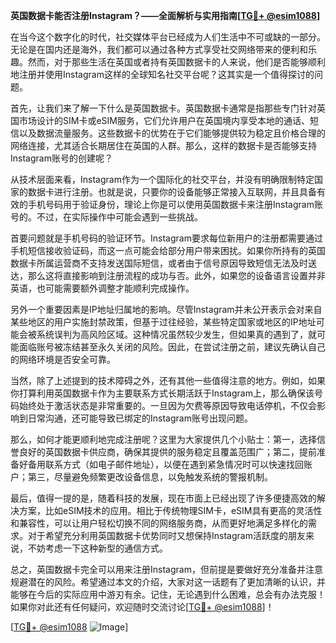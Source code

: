 **英国数据卡能否注册Instagram？——全面解析与实用指南[[TG💪+ @esim1088](https://t.me/s/esim1088)]**

在当今这个数字化的时代，社交媒体平台已经成为人们生活中不可或缺的一部分。无论是在国内还是海外，我们都可以通过各种方式享受社交网络带来的便利和乐趣。然而，对于那些生活在英国或者持有英国数据卡的人来说，他们是否能够顺利地注册并使用Instagram这样的全球知名社交平台呢？这其实是一个值得探讨的问题。

首先，让我们来了解一下什么是英国数据卡。英国数据卡通常是指那些专门针对英国市场设计的SIM卡或eSIM服务，它们允许用户在英国境内享受本地的通话、短信以及数据流量服务。这些数据卡的优势在于它们能够提供较为稳定且价格合理的网络连接，尤其适合长期居住在英国的人群。那么，这样的数据卡是否能够支持Instagram账号的创建呢？

从技术层面来看，Instagram作为一个国际化的社交平台，并没有明确限制特定国家的数据卡进行注册。也就是说，只要你的设备能够正常接入互联网，并且具备有效的手机号码用于验证身份，理论上你是可以使用英国数据卡来注册Instagram账号的。不过，在实际操作中可能会遇到一些挑战。

首要问题就是手机号码的验证环节。Instagram要求每位新用户的注册都需要通过手机短信接收验证码，而这一点可能会给部分用户带来困扰。如果你所持有的英国数据卡所属运营商不支持发送国际短信，或者由于信号原因导致短信无法及时送达，那么这将直接影响到注册流程的成功与否。此外，如果您的设备语言设置并非英语，也可能需要额外调整才能顺利完成操作。

另外一个重要因素是IP地址归属地的影响。尽管Instagram并未公开表示会对来自某些地区的用户实施封禁政策，但基于过往经验，某些特定国家或地区的IP地址可能会被系统误判为高风险区域。这种情况虽然较少发生，但如果真的遇到了，就可能面临账号被冻结甚至永久关闭的风险。因此，在尝试注册之前，建议先确认自己的网络环境是否安全可靠。

当然，除了上述提到的技术障碍之外，还有其他一些值得注意的地方。例如，如果你打算利用英国数据卡作为主要联系方式长期活跃于Instagram上，那么确保该号码始终处于激活状态是非常重要的。一旦因为欠费等原因导致电话停机，不仅会影响到日常沟通，还可能导致已绑定的Instagram账号出现问题。

那么，如何才能更顺利地完成注册呢？这里为大家提供几个小贴士：第一，选择信誉良好的英国数据卡供应商，确保其提供的服务稳定且覆盖范围广；第二，提前准备好备用联系方式（如电子邮件地址），以便在遇到紧急情况时可以快速找回账户；第三，尽量避免频繁更改设备信息，以免触发系统的警报机制。

最后，值得一提的是，随着科技的发展，现在市面上已经出现了许多便捷高效的解决方案，比如eSIM技术的应用。相比于传统物理SIM卡，eSIM具有更高的灵活性和兼容性，可以让用户轻松切换不同的网络服务商，从而更好地满足多样化的需求。对于希望充分利用英国数据卡优势同时又想保持Instagram活跃度的朋友来说，不妨考虑一下这种新型的通信方式。

总之，英国数据卡完全可以用来注册Instagram，但前提是要做好充分准备并注意规避潜在的风险。希望通过本文的介绍，大家对这一话题有了更加清晰的认识，并能够在今后的实际应用中游刃有余。记住，无论遇到什么困难，总会有办法克服！如果你对此还有任何疑问，欢迎随时交流讨论[[TG💪+ @esim1088](https://t.me/s/esim1088)]！

[[TG💪+ @esim1088](https://t.me/s/esim1088) ![Image](https://i.postimg.cc/4NQfJmqS/Snipaste-2025-05-13-00-14-12.png)]